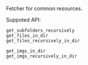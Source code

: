 Fetcher for common resources.

Suppoted API:
```
get_subfolders_recursively
get_files_in_dir
get_files_recursively_in_dir

get_imgs_in_dir
get_imgs_recursively_in_dir
```